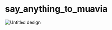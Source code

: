 # say_anything_to_muavia

![Untitled design](https://github.com/user-attachments/assets/96b3a5e0-0ebb-43d8-948e-ff3e68daec9f)


